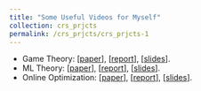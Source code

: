 ```yaml
---
title: "Some Useful Videos for Myself"
collection: crs_prjcts
permalink: /crs_prjcts/crs_prjcts-1
---
```


- Game Theory: [[paper](/pdfs/crs_prjcts/game_theory/paper.pdf)], [[report](/pdfs/crs_prjcts/game_theory/writeup.pdf)],
[[slides](/pdfs/crs_prjcts/game_theory/slides.pdf)].
- ML Theory: [[paper](/pdfs/crs_prjcts/ml_theory/paper.pdf)], [[report](/pdfs/crs_prjcts/ml_theory/writeup.pdf)],
[[slides](/pdfs/crs_prjcts/ml_theory/slides.pdf)].
- Online Optimization: [[paper](/pdfs/crs_prjcts/online_optimization/paper.pdf)], 
[[report](/pdfs/crs_prjcts/online_optimization/writeup.pdf)], 
[[slides](/pdfs/crs_prjcts/online_optimization/slides.pdf)].

